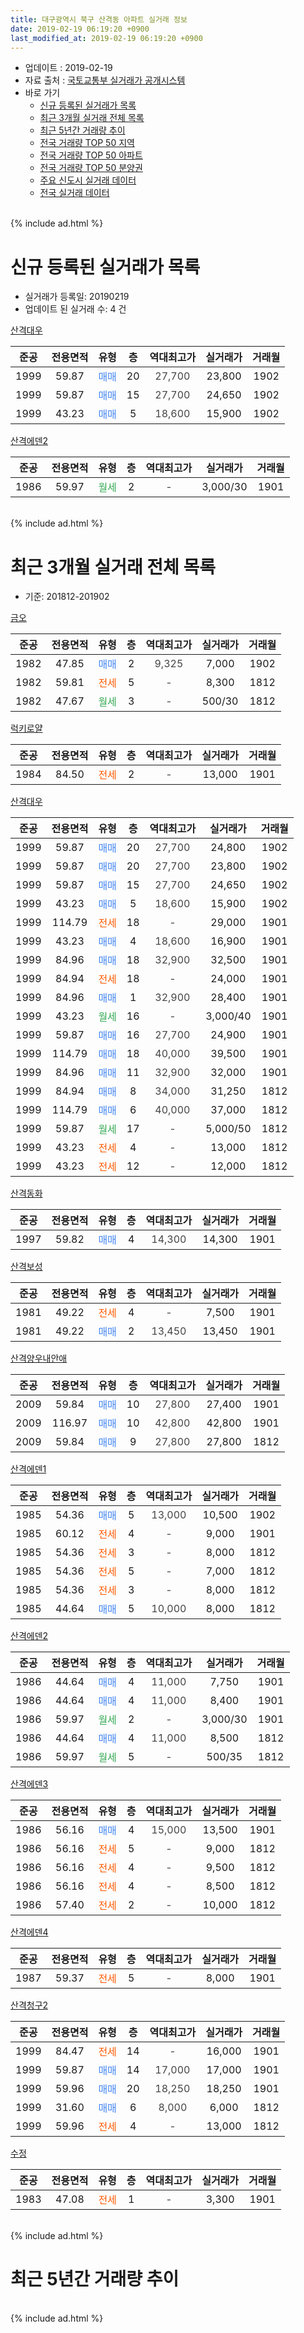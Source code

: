 ```yaml
---
title: 대구광역시 북구 산격동 아파트 실거래 정보
date: 2019-02-19 06:19:20 +0900
last_modified_at: 2019-02-19 06:19:20 +0900
---
```


* 업데이트 : 2019-02-19
* 자료 출처 : [국토교통부 실거래가 공개시스템](http://rt.molit.go.kr)
* 바로 가기
    * [신규 등록된 실거래가 목록](#신규-등록된-실거래가-목록)
    * [최근 3개월 실거래 전체 목록](#최근-3개월-실거래-전체-목록)
    * [최근 5년간 거래량 추이](#최근-5년간-거래량-추이)
    * [전국 거래량 TOP 50 지역](https://inasie.github.io/apt-trade-info/최근-3개월-전국에서-가장-거래가-많이-발생한-지역)
    * [전국 거래량 TOP 50 아파트](https://inasie.github.io/apt-trade-info/최근-3개월-전국에서-가장-거래가-많이-발생한-아파트)
    * [전국 거래량 TOP 50 분양권](https://inasie.github.io/apt-trade-info/최근-3개월-전국에서-가장-거래가-많이-발생한-분양권)
    * [주요 신도시 실거래 데이터](https://inasie.github.io/apt-trade-info/주요-신도시)
    * [전국 실거래 데이터](https://inasie.github.io/apt-trade-info/전국)
<br>
{% include ad.html %}
<br>

# 신규 등록된 실거래가 목록
* 실거래가 등록일: 20190219
* 업데이트 된 실거래 수: 4 건


[산격대우](https://search.naver.com/search.naver?query=%EB%8C%80%EA%B5%AC%EA%B4%91%EC%97%AD%EC%8B%9C+%EB%B6%81%EA%B5%AC+%EC%82%B0%EA%B2%A9%EB%8F%99+%EC%82%B0%EA%B2%A9%EB%8C%80%EC%9A%B0)

|준공|전용면적|유형|층|역대최고가|실거래가|거래월|
|:---:|:---:|:---:|:---:|:---:|:---:|:---:|
|1999|59.87|<span style="color:#4285f3">매매</span>|20|<span style="color:#444444">27,700</span>|23,800|1902|
|1999|59.87|<span style="color:#4285f3">매매</span>|15|<span style="color:#444444">27,700</span>|24,650|1902|
|1999|43.23|<span style="color:#4285f3">매매</span>|5|<span style="color:#444444">18,600</span>|15,900|1902|

[산격에덴2](https://search.naver.com/search.naver?query=%EB%8C%80%EA%B5%AC%EA%B4%91%EC%97%AD%EC%8B%9C+%EB%B6%81%EA%B5%AC+%EC%82%B0%EA%B2%A9%EB%8F%99+%EC%82%B0%EA%B2%A9%EC%97%90%EB%8D%B42)

|준공|전용면적|유형|층|역대최고가|실거래가|거래월|
|:---:|:---:|:---:|:---:|:---:|:---:|:---:|
|1986|59.97|<span style="color:#34a853">월세</span>|2|<span style="color:#444444">-</span>|3,000/30|1901|


<br>
{% include ad.html %}
<br>

# 최근 3개월 실거래 전체 목록
* 기준: 201812-201902


[금오](https://search.naver.com/search.naver?query=%EB%8C%80%EA%B5%AC%EA%B4%91%EC%97%AD%EC%8B%9C+%EB%B6%81%EA%B5%AC+%EC%82%B0%EA%B2%A9%EB%8F%99+%EA%B8%88%EC%98%A4)

|준공|전용면적|유형|층|역대최고가|실거래가|거래월|
|:---:|:---:|:---:|:---:|:---:|:---:|:---:|
|1982|47.85|<span style="color:#4285f3">매매</span>|2|<span style="color:#444444">9,325</span>|7,000|1902|
|1982|59.81|<span style="color:#ff5a00">전세</span>|5|<span style="color:#444444">-</span>|8,300|1812|
|1982|47.67|<span style="color:#34a853">월세</span>|3|<span style="color:#444444">-</span>|500/30|1812|

[럭키로얄](https://search.naver.com/search.naver?query=%EB%8C%80%EA%B5%AC%EA%B4%91%EC%97%AD%EC%8B%9C+%EB%B6%81%EA%B5%AC+%EC%82%B0%EA%B2%A9%EB%8F%99+%EB%9F%AD%ED%82%A4%EB%A1%9C%EC%96%84)

|준공|전용면적|유형|층|역대최고가|실거래가|거래월|
|:---:|:---:|:---:|:---:|:---:|:---:|:---:|
|1984|84.50|<span style="color:#ff5a00">전세</span>|2|<span style="color:#444444">-</span>|13,000|1901|

[산격대우](https://search.naver.com/search.naver?query=%EB%8C%80%EA%B5%AC%EA%B4%91%EC%97%AD%EC%8B%9C+%EB%B6%81%EA%B5%AC+%EC%82%B0%EA%B2%A9%EB%8F%99+%EC%82%B0%EA%B2%A9%EB%8C%80%EC%9A%B0)

|준공|전용면적|유형|층|역대최고가|실거래가|거래월|
|:---:|:---:|:---:|:---:|:---:|:---:|:---:|
|1999|59.87|<span style="color:#4285f3">매매</span>|20|<span style="color:#444444">27,700</span>|24,800|1902|
|1999|59.87|<span style="color:#4285f3">매매</span>|20|<span style="color:#444444">27,700</span>|23,800|1902|
|1999|59.87|<span style="color:#4285f3">매매</span>|15|<span style="color:#444444">27,700</span>|24,650|1902|
|1999|43.23|<span style="color:#4285f3">매매</span>|5|<span style="color:#444444">18,600</span>|15,900|1902|
|1999|114.79|<span style="color:#ff5a00">전세</span>|18|<span style="color:#444444">-</span>|29,000|1901|
|1999|43.23|<span style="color:#4285f3">매매</span>|4|<span style="color:#444444">18,600</span>|16,900|1901|
|1999|84.96|<span style="color:#4285f3">매매</span>|18|<span style="color:#444444">32,900</span>|32,500|1901|
|1999|84.94|<span style="color:#ff5a00">전세</span>|18|<span style="color:#444444">-</span>|24,000|1901|
|1999|84.96|<span style="color:#4285f3">매매</span>|1|<span style="color:#444444">32,900</span>|28,400|1901|
|1999|43.23|<span style="color:#34a853">월세</span>|16|<span style="color:#444444">-</span>|3,000/40|1901|
|1999|59.87|<span style="color:#4285f3">매매</span>|16|<span style="color:#444444">27,700</span>|24,900|1901|
|1999|114.79|<span style="color:#4285f3">매매</span>|18|<span style="color:#444444">40,000</span>|39,500|1901|
|1999|84.96|<span style="color:#4285f3">매매</span>|11|<span style="color:#444444">32,900</span>|32,000|1901|
|1999|84.94|<span style="color:#4285f3">매매</span>|8|<span style="color:#444444">34,000</span>|31,250|1812|
|1999|114.79|<span style="color:#4285f3">매매</span>|6|<span style="color:#444444">40,000</span>|37,000|1812|
|1999|59.87|<span style="color:#34a853">월세</span>|17|<span style="color:#444444">-</span>|5,000/50|1812|
|1999|43.23|<span style="color:#ff5a00">전세</span>|4|<span style="color:#444444">-</span>|13,000|1812|
|1999|43.23|<span style="color:#ff5a00">전세</span>|12|<span style="color:#444444">-</span>|12,000|1812|

[산격동화](https://search.naver.com/search.naver?query=%EB%8C%80%EA%B5%AC%EA%B4%91%EC%97%AD%EC%8B%9C+%EB%B6%81%EA%B5%AC+%EC%82%B0%EA%B2%A9%EB%8F%99+%EC%82%B0%EA%B2%A9%EB%8F%99%ED%99%94)

|준공|전용면적|유형|층|역대최고가|실거래가|거래월|
|:---:|:---:|:---:|:---:|:---:|:---:|:---:|
|1997|59.82|<span style="color:#4285f3">매매</span>|4|<span style="color:#444444">14,300</span>|14,300|1901|

[산격보성](https://search.naver.com/search.naver?query=%EB%8C%80%EA%B5%AC%EA%B4%91%EC%97%AD%EC%8B%9C+%EB%B6%81%EA%B5%AC+%EC%82%B0%EA%B2%A9%EB%8F%99+%EC%82%B0%EA%B2%A9%EB%B3%B4%EC%84%B1)

|준공|전용면적|유형|층|역대최고가|실거래가|거래월|
|:---:|:---:|:---:|:---:|:---:|:---:|:---:|
|1981|49.22|<span style="color:#ff5a00">전세</span>|4|<span style="color:#444444">-</span>|7,500|1901|
|1981|49.22|<span style="color:#4285f3">매매</span>|2|<span style="color:#444444">13,450</span>|13,450|1901|

[산격양우내안애](https://search.naver.com/search.naver?query=%EB%8C%80%EA%B5%AC%EA%B4%91%EC%97%AD%EC%8B%9C+%EB%B6%81%EA%B5%AC+%EC%82%B0%EA%B2%A9%EB%8F%99+%EC%82%B0%EA%B2%A9%EC%96%91%EC%9A%B0%EB%82%B4%EC%95%88%EC%95%A0)

|준공|전용면적|유형|층|역대최고가|실거래가|거래월|
|:---:|:---:|:---:|:---:|:---:|:---:|:---:|
|2009|59.84|<span style="color:#4285f3">매매</span>|10|<span style="color:#444444">27,800</span>|27,400|1901|
|2009|116.97|<span style="color:#4285f3">매매</span>|10|<span style="color:#444444">42,800</span>|42,800|1901|
|2009|59.84|<span style="color:#4285f3">매매</span>|9|<span style="color:#444444">27,800</span>|27,800|1812|

[산격에덴1](https://search.naver.com/search.naver?query=%EB%8C%80%EA%B5%AC%EA%B4%91%EC%97%AD%EC%8B%9C+%EB%B6%81%EA%B5%AC+%EC%82%B0%EA%B2%A9%EB%8F%99+%EC%82%B0%EA%B2%A9%EC%97%90%EB%8D%B41)

|준공|전용면적|유형|층|역대최고가|실거래가|거래월|
|:---:|:---:|:---:|:---:|:---:|:---:|:---:|
|1985|54.36|<span style="color:#4285f3">매매</span>|5|<span style="color:#444444">13,000</span>|10,500|1902|
|1985|60.12|<span style="color:#ff5a00">전세</span>|4|<span style="color:#444444">-</span>|9,000|1901|
|1985|54.36|<span style="color:#ff5a00">전세</span>|3|<span style="color:#444444">-</span>|8,000|1812|
|1985|54.36|<span style="color:#ff5a00">전세</span>|5|<span style="color:#444444">-</span>|7,000|1812|
|1985|54.36|<span style="color:#ff5a00">전세</span>|3|<span style="color:#444444">-</span>|8,000|1812|
|1985|44.64|<span style="color:#4285f3">매매</span>|5|<span style="color:#444444">10,000</span>|8,000|1812|

[산격에덴2](https://search.naver.com/search.naver?query=%EB%8C%80%EA%B5%AC%EA%B4%91%EC%97%AD%EC%8B%9C+%EB%B6%81%EA%B5%AC+%EC%82%B0%EA%B2%A9%EB%8F%99+%EC%82%B0%EA%B2%A9%EC%97%90%EB%8D%B42)

|준공|전용면적|유형|층|역대최고가|실거래가|거래월|
|:---:|:---:|:---:|:---:|:---:|:---:|:---:|
|1986|44.64|<span style="color:#4285f3">매매</span>|4|<span style="color:#444444">11,000</span>|7,750|1901|
|1986|44.64|<span style="color:#4285f3">매매</span>|4|<span style="color:#444444">11,000</span>|8,400|1901|
|1986|59.97|<span style="color:#34a853">월세</span>|2|<span style="color:#444444">-</span>|3,000/30|1901|
|1986|44.64|<span style="color:#4285f3">매매</span>|4|<span style="color:#444444">11,000</span>|8,500|1812|
|1986|59.97|<span style="color:#34a853">월세</span>|5|<span style="color:#444444">-</span>|500/35|1812|

[산격에덴3](https://search.naver.com/search.naver?query=%EB%8C%80%EA%B5%AC%EA%B4%91%EC%97%AD%EC%8B%9C+%EB%B6%81%EA%B5%AC+%EC%82%B0%EA%B2%A9%EB%8F%99+%EC%82%B0%EA%B2%A9%EC%97%90%EB%8D%B43)

|준공|전용면적|유형|층|역대최고가|실거래가|거래월|
|:---:|:---:|:---:|:---:|:---:|:---:|:---:|
|1986|56.16|<span style="color:#4285f3">매매</span>|4|<span style="color:#444444">15,000</span>|13,500|1901|
|1986|56.16|<span style="color:#ff5a00">전세</span>|5|<span style="color:#444444">-</span>|9,000|1812|
|1986|56.16|<span style="color:#ff5a00">전세</span>|4|<span style="color:#444444">-</span>|9,500|1812|
|1986|56.16|<span style="color:#ff5a00">전세</span>|4|<span style="color:#444444">-</span>|8,500|1812|
|1986|57.40|<span style="color:#ff5a00">전세</span>|2|<span style="color:#444444">-</span>|10,000|1812|


<script async src="//pagead2.googlesyndication.com/pagead/js/adsbygoogle.js"></script>
<!-- 기본 -->
<ins class="adsbygoogle"
     style="display:block"
     data-ad-client="ca-pub-2446590836940007"
     data-ad-slot="1659523306"
     data-ad-format="auto"
     data-full-width-responsive="true"></ins>
<script>
(adsbygoogle = window.adsbygoogle || []).push({});
</script>


[산격에덴4](https://search.naver.com/search.naver?query=%EB%8C%80%EA%B5%AC%EA%B4%91%EC%97%AD%EC%8B%9C+%EB%B6%81%EA%B5%AC+%EC%82%B0%EA%B2%A9%EB%8F%99+%EC%82%B0%EA%B2%A9%EC%97%90%EB%8D%B44)

|준공|전용면적|유형|층|역대최고가|실거래가|거래월|
|:---:|:---:|:---:|:---:|:---:|:---:|:---:|
|1987|59.37|<span style="color:#ff5a00">전세</span>|5|<span style="color:#444444">-</span>|8,000|1901|

[산격청구2](https://search.naver.com/search.naver?query=%EB%8C%80%EA%B5%AC%EA%B4%91%EC%97%AD%EC%8B%9C+%EB%B6%81%EA%B5%AC+%EC%82%B0%EA%B2%A9%EB%8F%99+%EC%82%B0%EA%B2%A9%EC%B2%AD%EA%B5%AC2)

|준공|전용면적|유형|층|역대최고가|실거래가|거래월|
|:---:|:---:|:---:|:---:|:---:|:---:|:---:|
|1999|84.47|<span style="color:#ff5a00">전세</span>|14|<span style="color:#444444">-</span>|16,000|1901|
|1999|59.87|<span style="color:#4285f3">매매</span>|14|<span style="color:#444444">17,000</span>|17,000|1901|
|1999|59.96|<span style="color:#4285f3">매매</span>|20|<span style="color:#444444">18,250</span>|18,250|1901|
|1999|31.60|<span style="color:#4285f3">매매</span>|6|<span style="color:#444444">8,000</span>|6,000|1812|
|1999|59.96|<span style="color:#ff5a00">전세</span>|4|<span style="color:#444444">-</span>|13,000|1812|

[수정](https://search.naver.com/search.naver?query=%EB%8C%80%EA%B5%AC%EA%B4%91%EC%97%AD%EC%8B%9C+%EB%B6%81%EA%B5%AC+%EC%82%B0%EA%B2%A9%EB%8F%99+%EC%88%98%EC%A0%95)

|준공|전용면적|유형|층|역대최고가|실거래가|거래월|
|:---:|:---:|:---:|:---:|:---:|:---:|:---:|
|1983|47.08|<span style="color:#ff5a00">전세</span>|1|<span style="color:#444444">-</span>|3,300|1901|


<br>
{% include ad.html %}
<br>

# 최근 5년간 거래량 추이


<div style="width:100%;">
    <canvas id="deal_progress" height="200"></canvas>
</div>

<script>
new Chart(document.getElementById("deal_progress"), {
    type: 'line',
    data: {
        labels: ['201402','201403','201404','201405','201406','201407','201408','201409','201410','201411','201412','201501','201502','201503','201504','201505','201506','201507','201508','201509','201510','201511','201512','201601','201602','201603','201604','201605','201606','201607','201608','201609','201610','201611','201612','201701','201702','201703','201704','201705','201706','201707','201708','201709','201710','201711','201712','201801','201802','201803','201804','201805','201806','201807','201808','201809','201810','201811','201812','201901','201902'],
        datasets: [{
            label: '매매',
            pointRadius: 1,
            data: [26, 33, 21, 24, 19, 20, 17, 30, 32, 19, 18, 15, 16, 27, 26, 25, 22, 19, 18, 23, 14, 10, 5, 5, 5, 14, 10, 13, 7, 14, 12, 15, 16, 10, 10, 14, 17, 13, 10, 16, 20, 18, 15, 16, 19, 22, 12, 10, 16, 29, 20, 22, 23, 11, 17, 22, 25, 15, 6, 15, 6],
            borderColor: "rgba(255, 201, 14, 1)",
            backgroundColor: "rgba(255, 201, 14, 0.5)",
            fill: false,
            lineTension: 0
        },{
            label: '전월세',
            pointRadius: 1,
            data: [15, 14, 12, 10, 11, 15, 6, 7, 13, 10, 16, 10, 5, 9, 16, 6, 11, 10, 13, 7, 10, 8, 9, 20, 17, 14, 7, 10, 11, 7, 6, 3, 6, 7, 8, 8, 13, 12, 7, 9, 10, 9, 10, 13, 8, 7, 14, 16, 11, 22, 19, 11, 12, 3, 8, 6, 8, 7, 14, 10, 0],
            borderColor: "rgba(0, 141, 185, 1)",
            backgroundColor: "rgba(0, 141, 185, 0.5)",
            fill: false,
            lineTension: 0
        }
        ]
    },
    options: {
        responsive: true,
        title: {
            display: false
        },
        tooltips: {
            mode: 'index',
            intersect: false
        },
        hover: {
            mode: 'nearest',
            intersect: true
        },
        scales: {
            xAxes: [{
                display: true,
                scaleLabel: {
                    display: true,
                    labelString: '년/월'
                }
            }],
            yAxes: [{
                display: true,
                ticks: {
                    suggestedMin: 0,
                },
                scaleLabel: {
                    display: true,
                    labelString: '실거래 수'
                }
            }]
        }
    }
});

</script>


<br>
{% include ad.html %}
<br>

